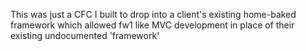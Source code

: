 This was just a CFC I built to drop into a client's existing home-baked framework which allowed fw1 like MVC development in place of their existing undocumented 'framework'